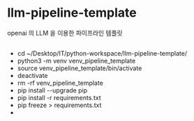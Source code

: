 # llm-pipeline-template
openai 의 LLM 을 이용한 파이프라인 템플릿



## 

- cd ~/Desktop/IT/python-workspace/llm-pipeline-template/
- python3 -m venv venv_pipeline_template
- source venv_pipeline_template/bin/activate
- deactivate
- rm -rf venv_pipeline_template
- pip install --upgrade pip
- pip install -r requirements.txt
- pip freeze > requirements.txt
- 